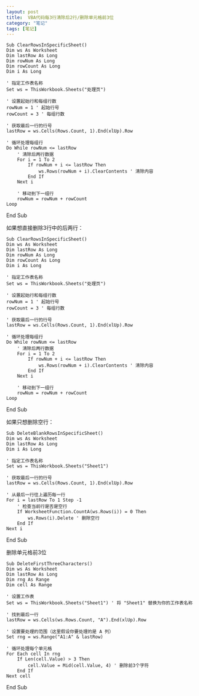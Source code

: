 ```yaml
---
layout: post
title:  VBA代码每3行清除后2行/删除单元格前3位
category: "笔记"
tags: [笔记]
---
```

    Sub ClearRowsInSpecificSheet()
    Dim ws As Worksheet
    Dim lastRow As Long
    Dim rowNum As Long
    Dim rowCount As Long
    Dim i As Long
    
    ' 指定工作表名称
    Set ws = ThisWorkbook.Sheets("处理页")
    
    ' 设置起始行和每组行数
    rowNum = 1 ' 起始行号
    rowCount = 3 ' 每组行数
    
    ' 获取最后一行的行号
    lastRow = ws.Cells(Rows.Count, 1).End(xlUp).Row
    
    ' 循环处理每组行
    Do While rowNum <= lastRow
        ' 清除后两行数据
        For i = 1 To 2
            If rowNum + i <= lastRow Then
                ws.Rows(rowNum + i).ClearContents ' 清除内容
            End If
        Next i
        
        ' 移动到下一组行
        rowNum = rowNum + rowCount
    Loop
End Sub

如果想直接删除3行中的后两行：

    Sub ClearRowsInSpecificSheet()
    Dim ws As Worksheet
    Dim lastRow As Long
    Dim rowNum As Long
    Dim rowCount As Long
    Dim i As Long
    
    ' 指定工作表名称
    Set ws = ThisWorkbook.Sheets("处理页")
    
    ' 设置起始行和每组行数
    rowNum = 1 ' 起始行号
    rowCount = 3 ' 每组行数
    
    ' 获取最后一行的行号
    lastRow = ws.Cells(Rows.Count, 1).End(xlUp).Row
    
    ' 循环处理每组行
    Do While rowNum <= lastRow
        ' 清除后两行数据
        For i = 1 To 2
            If rowNum + i <= lastRow Then
                ws.Rows(rowNum + i).ClearContents ' 清除内容
            End If
        Next i
        
        ' 移动到下一组行
        rowNum = rowNum + rowCount
    Loop
End Sub

如果只想删除空行：

    Sub DeleteBlankRowsInSpecificSheet()
    Dim ws As Worksheet
    Dim lastRow As Long
    Dim i As Long
    
    ' 指定工作表名称
    Set ws = ThisWorkbook.Sheets("Sheet1")
    
    ' 获取最后一行的行号
    lastRow = ws.Cells(Rows.Count, 1).End(xlUp).Row
    
    ' 从最后一行往上遍历每一行
    For i = lastRow To 1 Step -1
        ' 检查当前行是否是空行
        If WorksheetFunction.CountA(ws.Rows(i)) = 0 Then
            ws.Rows(i).Delete ' 删除空行
        End If
    Next i
End Sub

删除单元格前3位

    Sub DeleteFirstThreeCharacters()
    Dim ws As Worksheet
    Dim lastRow As Long
    Dim rng As Range
    Dim cell As Range
    
    ' 设置工作表
    Set ws = ThisWorkbook.Sheets("Sheet1") ' 将 "Sheet1" 替换为你的工作表名称
    
    ' 找到最后一行
    lastRow = ws.Cells(ws.Rows.Count, "A").End(xlUp).Row
    
    ' 设置要处理的范围（这里假设你要处理的是 A 列）
    Set rng = ws.Range("A1:A" & lastRow)
    
    ' 循环处理每个单元格
    For Each cell In rng
        If Len(cell.Value) > 3 Then
            cell.Value = Mid(cell.Value, 4) ' 删除前3个字符
        End If
    Next cell
End Sub
